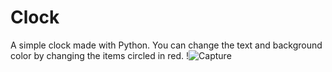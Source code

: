 # Clock
A simple clock made with Python.
You can change the text and background color by changing the items circled in red.
!![Capture](https://user-images.githubusercontent.com/87789953/224556007-07dc7891-48ce-4e16-9670-afcbecc083ad.PNG)


